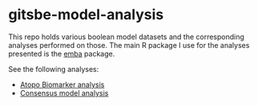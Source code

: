 # gitsbe-model-analysis

This repo holds various boolean model datasets and the corresponding analyses performed on those. 
The main R package I use for the analyses presented is the [emba](https://github.com/bblodfon/emba) package.

See the following analyses:

- [Atopo Biomarker analysis](https://bblodfon.github.io/gitsbe-model-analysis/atopo/cell-lines-2500/) 
- [Consensus model analysis](https://bblodfon.github.io/gitsbe-model-analysis/consensus-2500/consensus_model_analysis.html)